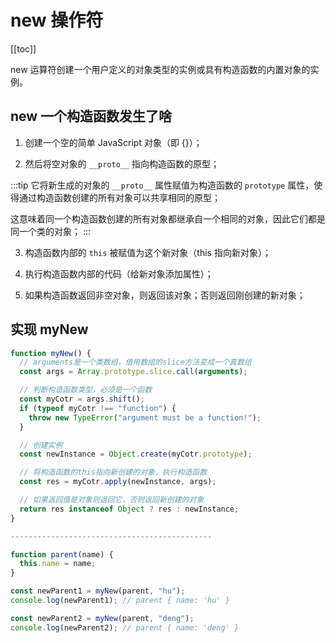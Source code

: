 # new 操作符

[[toc]]

new 运算符创建一个用户定义的对象类型的实例或具有构造函数的内置对象的实例。

## new 一个构造函数发生了啥

1. 创建一个空的简单 JavaScript 对象（即 {}）；

2. 然后将空对象的 `__proto__` 指向构造函数的原型；

:::tip
它将新生成的对象的 `__proto__` 属性赋值为构造函数的 `prototype` 属性，使得通过构造函数创建的所有对象可以共享相同的原型；

这意味着同一个构造函数创建的所有对象都继承自一个相同的对象，因此它们都是同一个类的对象；
:::

3. 构造函数内部的 `this` 被赋值为这个新对象（this 指向新对象）；

4. 执行构造函数内部的代码（给新对象添加属性）；

5. 如果构造函数返回非空对象，则返回该对象；否则返回刚创建的新对象；

## 实现 myNew

```js
function myNew() {
  // arguments是一个类数组，借用数组的slice方法变成一个真数组
  const args = Array.prototype.slice.call(arguments);

  // 判断构造函数类型，必须是一个函数
  const myCotr = args.shift();
  if (typeof myCotr !== "function") {
    throw new TypeError("argument must be a function!");
  }

  // 创建实例
  const newInstance = Object.create(myCotr.prototype);

  // 将构造函数的this指向新创建的对象，执行构造函数
  const res = myCotr.apply(newInstance, args);

  // 如果返回值是对象则返回它，否则返回新创建的对象
  return res instanceof Object ? res : newInstance;
}

---------------------------------------------

function parent(name) {
  this.name = name;
}

const newParent1 = myNew(parent, "hu");
console.log(newParent1); // parent { name: 'hu' }

const newParent2 = myNew(parent, "deng");
console.log(newParent2); // parent { name: 'deng' }
```

